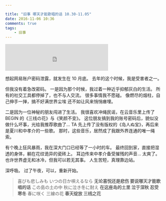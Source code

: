 ```yaml
---

title: "旧事 哪天才能歌唱的话 10.30-11.05"
date: 2016-11-06 10:36
comments: true
tags: 
	- 旧事
---
```


<iframe frameborder="no" border="0" marginwidth="0" marginheight="0" width=330 height=86 src="http://music.163.com/outchain/player?type=2&id=694286&auto=0&height=66"></iframe>

想起网易账户密码泄露，就发生在 10 月底。
去年的这个时候，我是受害者之一。

但我没有着急改密码。
一是因为那个时候，我过着一种近乎抑郁灰白的生活。
所有的社交工具都停掉了，也不与人交流。
很多事情我不愿碰。
像燃尽的烟柱，自己伸手一掸，搞不好满世界尘埃
还不如让风来悄悄瘗埋。

二是因为一位神秘的朋友闯进了生活。
我很喜欢冲绳民谣，在云音乐里上传了 BEGIN 的《三线の花》与《笑颜不变》。
这位朋友搞到我的账号密码后，貌似没做什么坏事，光给我推荐歌曲了…
TA 先上传了没有版权的《岛人ぬ宝》，再后来是夏川和中孝介的一些歌。
那时，这些音乐，居然成了我跟外界连通的唯一绳索。

<!-- more -->

有个晚上狂风暴雨，我在深大门口已经等了一小时的车。
最终回到家，直接把湿透的身体，躺在花纹诡异的瓷砖上。
耳边传来中孝介备受摧残的声音…
太爽了。
也许世界虚无和冰冷，但我可以若无其事。
人生苦短，真理靠边站。

深呼吸。
过了午夜，可以，重新开始。

> 喜びも悲しみも いつの日か唄えるなら
> **无论喜悦还是悲伤 要说哪天才能歌唱的话**
> この島の土の中 秋に泣き冬に耐え
> **在这座岛的土里 泣于深秋 忍受寒冬**
> 春に咲く 三線の花
> **春天绽放 三线之花**
